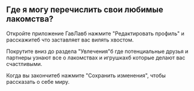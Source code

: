 ## Где я могу перечислить свои любимые лакомства?

Откройте приложение ГавЛавб нажмите "Редактировать профиль" и расскажитеб что заставляет вас вилять хвостом.

Покрутите вниз до раздела "Увлечения"б где потенциальные друзья и партнеры узнают все о лакомствах и игрушкахб которые делают вас счастливыми.

Когда вы закончитеб нажмите "Сохранить изменения", чтобы рассказать о себе миру.
